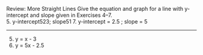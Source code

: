 Review: More Straight Lines Give the equation and graph for a line with y-intercept and slope given in Exercises 4–7.  
5. y-intercept523; slope51
7. y-intercept = 2.5 ; slope = 5  

---
5. y = x - 3
7. y = 5x - 2.5
